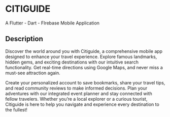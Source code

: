 # CITIGUIDE

A Flutter - Dart - FIrebase Mobile Application

## Description

Discover the world around you with Citiguide, a comprehensive mobile app designed to enhance your travel experience. Explore famous landmarks, hidden gems, and exciting destinations with our intuitive search functionality. Get real-time directions using Google Maps, and never miss a must-see attraction again.

Create your personalized account to save bookmarks, share your travel tips, and read community reviews to make informed decisions. Plan your adventures with our integrated event planner and stay connected with fellow travelers. Whether you’re a local explorer or a curious tourist, Citiguide is here to help you navigate and experience every destination to the fullest!
